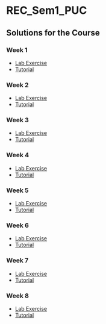 # REC_Sem1_PUC

## Solutions for the Course

### Week 1

  - [Lab Exercise](https://github.com/greyhatguy007/REC_Sem1_PUC/tree/main/Week1/Lab_Exercise) <br/>
  - [Tutorial](https://github.com/greyhatguy007/REC_Sem1_PUC/tree/main/Week1/Tutorials) <br/>

### Week 2

  - [Lab Exercise](https://github.com/greyhatguy007/REC_Sem1_PUC/tree/main/Week2/Lab_Exercise) <br/>
  - [Tutorial](https://github.com/greyhatguy007/REC_Sem1_PUC/tree/main/Week2/Tutorials) <br/>


### Week 3

  - [Lab Exercise](https://github.com/greyhatguy007/REC_Sem1_PUC/tree/main/Week3/Lab_Exercise) <br/>
  - [Tutorial](https://github.com/greyhatguy007/REC_Sem1_PUC/tree/main/Week3/Tutorials) <br/>


### Week 4

  - [Lab Exercise](https://github.com/greyhatguy007/REC_Sem1_PUC/tree/main/Week4/Lab_Exercise) <br/>
  - [Tutorial](https://github.com/greyhatguy007/REC_Sem1_PUC/tree/main/Week4/Tutorials) <br/>


### Week 5

  - [Lab Exercise](https://github.com/greyhatguy007/REC_Sem1_PUC/tree/main/Week5/Lab_Exercise) <br/>
  - [Tutorial](https://github.com/greyhatguy007/REC_Sem1_PUC/tree/main/Week5/Tutorials) <br/>

### Week 6

  - [Lab Exercise](https://github.com/greyhatguy007/REC_Sem1_PUC/tree/main/Week6/Lab_Exercise) <br/>
  - [Tutorial](https://github.com/greyhatguy007/REC_Sem1_PUC/tree/main/Week6/Tutorials) <br/>


### Week 7

  - [Lab Exercise](https://github.com/greyhatguy007/REC_Sem1_PUC/tree/main/Week7/Lab_Exercise) <br/>
  - [Tutorial](https://github.com/greyhatguy007/REC_Sem1_PUC/tree/main/Week7/Tutorials) <br/>


### Week 8

  - [Lab Exercise](https://github.com/greyhatguy007/REC_Sem1_PUC/tree/main/Week8/Lab_Exercise) <br/>
  - [Tutorial](https://github.com/greyhatguy007/REC_Sem1_PUC/tree/main/Week8/Tutorials) <br/>
